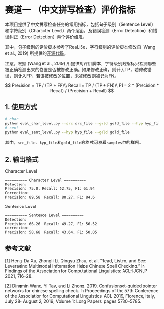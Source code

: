 # 赛道一 （中文拼写检查）评价指标

本项目提供了中文拼写检查任务的常用指标，包括句子级别（Sentence Level）和字符级别（Character Level）两个层面，及错误检测（Error Detection）和错误纠正（Error Detection）两个评价维度。

其中，句子级别的评价脚本参考了ReaLiSe，字符级别的评价脚本修改自 (Wang et al., 2019) 所提供的[开源代码](https://github.com/sunnyqiny/Confusionset-guided-Pointer-Networks-for-Chinese-Spelling-Check)。

注意，根据 (Wang et al., 2019) 所提供的评价脚本，字符级别的指标只检测那些被正确检测出来的位置是否被修改正确。如果修改正确，则计入TP，若修改错误，则计入FP，若该被修改的位置，未被修改则被记为FN。

$$
Precision = TP / (TP + FP)\\
Recall = TP / (TP + FN)\\
F1 = 2 * (Precision * Recall) / (Precision + Recall)
$$

## 1. 使用方式

```bash
# char
python eval_char_level.py --src src_file --gold gold_file --hyp hyp_file
# sent
python eval_sent_level.py --hyp hyp_file --gold gold_file
```

其中，`src_file`、`hyp_file`和`gold_file`的格式可参看`samples`中的样例。

## 2. 输出格式

Character Level

```
========== Character Level ==========
Detection: 
Precision: 75.0, Recall: 52.75, F1: 61.94
Correction: 
Precision: 89.58, Recall: 80.27, F1: 84.6
```

Sentence Level

```
========== Sentence Level ==========
Detection: 
Precision: 66.26, Recall: 49.27, F1: 56.52
Correction: 
Precision: 58.68, Recall: 43.64, F1: 50.05
```

## 参考文献

[1] Heng-Da Xu, Zhongli Li, Qingyu Zhou, et al. “Read, Listen, and See: Leveraging Multimodal Information Helps Chinese Spell Checking.” In Findings of the Association for Computational Linguistics: ACL-IJCNLP 2021, 716–28. 

[2] Dingmin Wang, Yi Tay, and Li Zhong. 2019. Confusionset-guided pointer networks for chinese spelling check. In Proceedings of the 57th Conference of the Association for Computational Linguistics, ACL 2019, Florence, Italy, July 28- August 2, 2019, Volume 1: Long Papers, pages 5780–5785.
